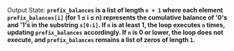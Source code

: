 Output State: **`prefix_balances` is a list of length `n + 1` where each element `prefix_balances[i]` (for 1 ≤ i ≤ n) represents the cumulative balance of '0's and '1's in the substring `s[0:i]`. If `n` is at least 1, the loop executes `n` times, updating `prefix_balances` accordingly. If `n` is 0 or lower, the loop does not execute, and `prefix_balances` remains a list of zeros of length `1`.**